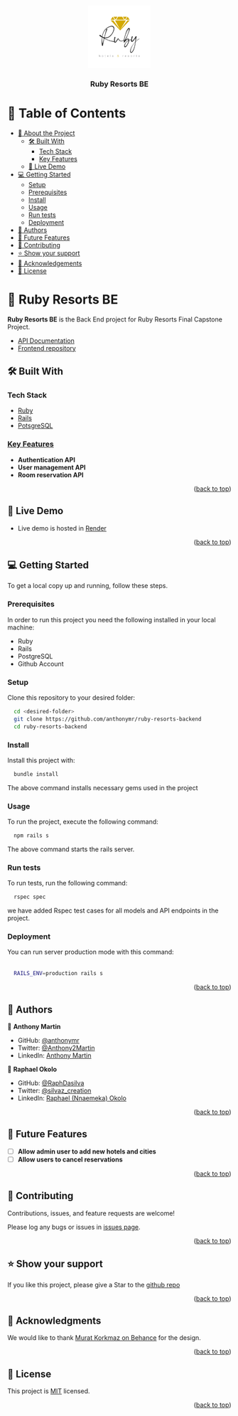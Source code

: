 <a name="readme-top"></a>

<div align="center">
  <img src="readme-res/app_logo.jpeg" alt="logo" width="140"  height="auto" />
  <br/>

  <h3><b>Ruby Resorts BE</b></h3>

</div>

<!-- TABLE OF CONTENTS -->

# 📗 Table of Contents

- [📖 About the Project](#about-project)
  - [🛠 Built With](#built-with)
    - [Tech Stack](#tech-stack)
    - [Key Features](#key-features)
  - [🚀 Live Demo](#live-demo)
- [💻 Getting Started](#getting-started)
  - [Setup](#setup)
  - [Prerequisites](#prerequisites)
  - [Install](#install)
  - [Usage](#usage)
  - [Run tests](#run-tests)
  - [Deployment](#triangular_flag_on_post-deployment)
- [👥 Authors](#authors)
- [🔭 Future Features](#future-features)
- [🤝 Contributing](#contributing)
- [⭐️ Show your support](#support)
- [🙏 Acknowledgements](#acknowledgements)
- [📝 License](#license)

<!-- PROJECT DESCRIPTION -->

# 📖 Ruby Resorts BE <a name="about-project"></a>


**Ruby Resorts BE** is the Back End project for Ruby Resorts Final Capstone Project.

- [API Documentation](./readme-res/API.md)
- [Frontend repository](https://github.com/anthonymr/ruby-resorts-frontend)


## 🛠 Built With <a name="built-with"></a>

### Tech Stack <a name="tech-stack"></a>

  <ul>
    <li><a href="https://rubyonrails.org/">Ruby</a></li>
    <li><a href="https://www.ruby-lang.org/">Rails</li>
    <li><a href="https://www.postgresql.org/">PotsgreSQL</li>
  </ul>

<!-- Features -->

### Key Features <a name="key-features"></a>

- **Authentication API**
- **User management API**
- **Room reservation API**

<p align="right">(<a href="#readme-top">back to top</a>)</p>

<!-- LIVE DEMO -->

## 🚀 Live Demo <a name="live-demo"></a>

- Live demo is hosted in [Render](comingsoon)


<p align="right">(<a href="#readme-top">back to top</a>)</p>

<!-- GETTING STARTED -->

## 💻 Getting Started <a name="getting-started"></a>


To get a local copy up and running, follow these steps.

### Prerequisites

In order to run this project you need the following installed in your local machine:

<ul>
<li>Ruby</li>
<li>Rails</li>
<li>PostgreSQL</li>
<li>Github Account</li>
</ul>

### Setup

Clone this repository to your desired folder:

```sh
  cd <desired-folder>
  git clone https://github.com/anthonymr/ruby-resorts-backend
  cd ruby-resorts-backend
```

### Install

Install this project with:

```sh
  bundle install
```

The above command installs necessary gems used in the project

### Usage

To run the project, execute the following command:

```sh
  npm rails s
```

The above command starts the rails server.

### Run tests

To run tests, run the following command:

```sh
  rspec spec
```

we have added Rspec test cases for all models and API endpoints in the project.

### Deployment

You can run server production mode with this command:

```sh

  RAILS_ENV=production rails s

```

<p align="right">(<a href="#readme-top">back to top</a>)</p>

<!-- AUTHORS -->

## 👥 Authors <a name="authors"></a>


👤 **Anthony Martin**

- GitHub: [@anthonymr](https://github.com/anthonymr)
- Twitter: [@Anthony2Martin](https://twitter.com/Anthony2Martin)
- LinkedIn: [Anthony Martin](https://www.linkedin.com/in/anthony-martin-rodriguez/)

👤 **Raphael Okolo**

- GitHub: [@RaphDasilva](https://github.com/RaphDasilva)
- Twitter: [@silvaz_creation](https://twitter.com/silvaz_creation)
- LinkedIn: [Raphael (Nnaemeka) Okolo](https://www.linkedin.com/in/raphael-okolo-480012227/)


<p align="right">(<a href="#readme-top">back to top</a>)</p>

<!-- FUTURE FEATURES -->

## 🔭 Future Features <a name="future-features"></a>

- [ ] **Allow admin user to add new hotels and cities**
- [ ] **Allow users to cancel reservations**

<p align="right">(<a href="#readme-top">back to top</a>)</p>

<!-- CONTRIBUTING -->

## 🤝 Contributing <a name="contributing"></a>

Contributions, issues, and feature requests are welcome!

Please log any bugs or issues in [issues page](https://github.com/anthonymr/ruby-resorts-backend/issues).

<p align="right">(<a href="#readme-top">back to top</a>)</p>

<!-- SUPPORT -->

## ⭐️ Show your support <a name="support"></a>

If you like this project, please give a Star to the [github repo](https://github.com/anthonymr/ruby-resorts-backend)

<p align="right">(<a href="#readme-top">back to top</a>)</p>

<!-- ACKNOWLEDGEMENTS -->

## 🙏 Acknowledgments <a name="acknowledgements"></a>

We would like to thank [Murat Korkmaz on Behance](https://www.behance.net/gallery/26425031/Vespa-Responsive-Redesign) for the design.

<p align="right">(<a href="#readme-top">back to top</a>)</p>


<!-- LICENSE -->

## 📝 License <a name="license"></a>

This project is [MIT](./LICENSE) licensed.

<p align="right">(<a href="#readme-top">back to top</a>)</p>
